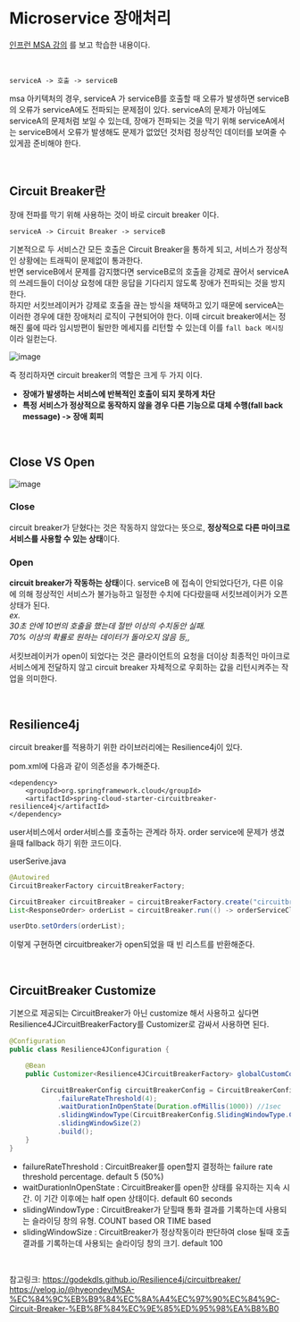 # Microservice 장애처리

[인프런 MSA 강의](https://www.inflearn.com/course/%EC%8A%A4%ED%94%84%EB%A7%81-%ED%81%B4%EB%9D%BC%EC%9A%B0%EB%93%9C-%EB%A7%88%EC%9D%B4%ED%81%AC%EB%A1%9C%EC%84%9C%EB%B9%84%EC%8A%A4)
를 보고 학습한 내용이다. 

</br>

```
serviceA -> 호출 -> serviceB
```

msa 아키텍처의 경우, serviceA 가 serviceB를 호출할 때 오류가 발생하면 serviceB의 오류가 serviceA에도 전파되는 문제점이 있다. 
serviceA의 문제가 아님에도 serviceA의 문제처럼 보일 수 있는데, 장애가 전파되는 것을 막기 위해 serviceA에서는 serviceB에서 오류가 발생해도 문제가 없었던 것처럼 정상적인 데이터를 보여줄 수 있게끔 준비해야 한다. 

</br>

## Circuit Breaker란

장애 전파를 막기 위해 사용하는 것이 바로 circuit breaker 이다. 

```
serviceA -> Circuit Breaker -> serviceB
```

기본적으로 두 서비스간 모든 호출은 Circuit Breaker을 통하게 되고, 서비스가 정상적인 상황에는 트래픽이 문제없이 통과한다.    
반면 serviceB에서 문제를 감지했다면 serviceB로의 호출을 강제로 끊어서 serviceA의 쓰레드들이 더이상 요청에 대한 응답을 기다리지 않도록 장애가 전파되는 것을 방지한다.    
하지만 서킷브레이커가 강제로 호출을 끊는 방식을 채택하고 있기 때문에 serviceA는 이러한 경우에 대한 장애처리 로직이 구현되어야 한다. 이때 circuit breaker에서는 정해진 룰에 따라 임시방편이 될만한 메세지를 리턴할 수 있는데 이를  `fall back 메시징`이라 일컫는다. 

![image](https://user-images.githubusercontent.com/45115557/200856565-23f3d796-6088-450e-ba7a-0b87318b3838.png)

즉 정리하자면 circuit breaker의 역할은 크게 두 가지 이다. 

* **장애가 발생하는 서비스에 반복적인 호출이 되지 못하게 차단**
* **특정 서비스가 정상적으로 동작하지 않을 경우 다른 기능으로 대체 수행(fall back message) -> 장애 회피** 

</br>

## Close VS Open

![image](https://user-images.githubusercontent.com/45115557/200859651-61ec97f2-786a-4e68-b69b-b85d3318eb38.png)


### Close

circuit breaker가 닫혔다는 것은 작동하지 않았다는 뜻으로, **정상적으로 다른 마이크로 서비스를 사용할 수 있는 상태**이다. 

### Open

**circuit breaker가 작동하는 상태**이다. serviceB 에 접속이 안되었다던가, 다른 이유에 의해 정상적인 서비스가 불가능하고 일정한 수치에 다다랐을때 서킷브레이커가 오픈상태가 된다.   
*ex.    
30초 안에 10번의 호출을 했는데 절반 이상의 수치동안 실패.     
70% 이상의 확률로 원하는 데이터가 돌아오지 않음 등,,*   

서킷브레이커가 open이 되었다는 것은 클라이언트의 요청을 더이상 최종적인 마이크로 서비스에게 전달하지 않고 circuit breaker 자체적으로 우회하는 값을 리턴시켜주는 작업을 의미한다. 


</br>

## Resilience4j

circuit breaker를 적용하기 위한 라이브러리에는 Resilience4j이 있다. 

pom.xml에 다음과 같이 의존성을 추가해준다. 

```
<dependency>
    <groupId>org.springframework.cloud</groupId>
    <artifactId>spring-cloud-starter-circuitbreaker-resilience4j</artifactId>
</dependency>
```

user서비스에서 order서비스를 호출하는 관계라 하자. order service에 문제가 생겼을때 fallback 하기 위한 코드이다. 

userSerive.java
```java
@Autowired
CircuitBreakerFactory circuitBreakerFactory;

CircuitBreaker circuitBreaker = circuitBreakerFactory.create("circuitbreaker");
List<ResponseOrder> orderList = circuitBreaker.run(() -> orderServiceClient.getOrders(userId), throwable -> new ArrayList());

userDto.setOrders(orderList);
```

이렇게 구현하면 circuitbreaker가 open되었을 때 빈 리스트를 반환해준다. 

</br>


## CircuitBreaker Customize

기본으로 제공되는 CircuitBreaker가 아닌 customize 해서 사용하고 싶다면 Resilience4JCircuitBreakerFactory를 Customizer로 감싸서 사용하면 된다. 

```java
@Configuration
public class Resilience4JConfiguration {

    @Bean
    public Customizer<Resilience4JCircuitBreakerFactory> globalCustomConfiguartion() {

        CircuitBreakerConfig circuitBreakerConfig = CircuitBreakerConfig.custom()
            .failureRateThreshold(4);
            .waitDurationInOpenState(Duration.ofMillis(1000)) //1sec
            .slidingWindowType(CircuitBreakerConfig.SlidingWindowType.COUNT_BASED)
            .slidingWindowSize(2)
            .build();
    }
}
```

* failureRateThreshold : CircuitBreaker를 open할지 결정하는 failure rate threshold percentage. default 5 (50%)
* waitDurationInOpenState : CircuitBreaker를 open한 상태를 유지하는 지속 시간. 이 기간 이후에는 half open 상태이다. default 60 seconds
* slidingWindowType : CircuitBreaker가 닫힐때 통화 결과를 기록하는데 사용되는 슬라이딩 창의 유형. COUNT based OR TIME based
* slidingWindowSize : CircuitBreaker가 정상작동이라 판단하여 close 될때 호출결과를 기록하는데 사용되는 슬라이딩 창의 크기. default 100

</br>

참고링크:
https://godekdls.github.io/Resilience4j/circuitbreaker/   
https://velog.io/@hyeondev/MSA-%EC%84%9C%EB%B9%84%EC%8A%A4%EC%97%90%EC%84%9C-Circuit-Breaker-%EB%8F%84%EC%9E%85%ED%95%98%EA%B8%B0   

